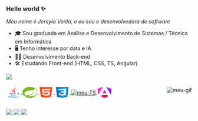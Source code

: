 ### Hello world ✨

*Meu nome é Jersyla Veida, e eu sou e desenvolvedora de software*

- 🎓 Sou graduada em Análise e Desenvolvimento de Sistemas / Técnica em Informática 
- 🖥️ Tenho interesse por data e IA 
- 👩‍💻 Desenvolvimento Back-end
- 🛠️ Estudando Front-end (HTML, CSS, TS, Angular)
  
 <div>
  <a href="https://github.com/v3ida">
  <img height="180em" src="https://github-readme-stats.vercel.app/api?username=v3ida&show_icons=true&theme=onedark&include_all_commits=true&count_private=true"/>

  <div style="display: inline_block"><br>
  <img align="center" alt="meu-Java" height="30" width="40" src="https://raw.githubusercontent.com/devicons/devicon/master/icons/java/java-original.svg">
  <img align="center" alt="meu-Sprinh" height="30" width="40" src="https://raw.githubusercontent.com/devicons/devicon/master/icons/spring/spring-original.svg">
  <img align="center" alt="meu-HTML" height="30" width="40" src="https://raw.githubusercontent.com/devicons/devicon/master/icons/html5/html5-original.svg">
  <img align="center" alt="meu-CSS" height="30" width="40" src="https://raw.githubusercontent.com/devicons/devicon/master/icons/css3/css3-original.svg">
  <img align="center" alt="meu-TS" height="30" width="40" src="https://cdn.jsdelivr.net/gh/devicons/devicon@latest/icons/typescript/typescript-original.svg" />
  <img align="center" alt="meu-Angular" height="30" width="40" src="https://raw.githubusercontent.com/devicons/devicon/master/icons/angular/angular-original.svg">

  <img align="right" height="200em" alt="meu-gif" src="https://tenor.com/view/notebook-pc-laptop-work-pink-gif-16825020.gif">  
    </div>
  
  ##

  <div> 
  <a href = "mailto:jersylaveida@gmail.com"><img src="https://img.shields.io/badge/-Gmail-%23333?style=for-the-badge&logo=gmail&logoColor=white" target="_blank"></a>
  <a href="https://www.linkedin.com/in/jersylaveida/" target="_blank"><img src="https://img.shields.io/badge/-LinkedIn-%230077B5?style=for-the-badge&logo=linkedin&logoColor=white" target="_blank"></a> 
   <a href = "https://www.behance.net/veidatavares"><img src="https://img.shields.io/badge/-Behance-blue?style=for-the-badge&logo=behance&logoColor=white" target="_blank"></a>
 </div> 
